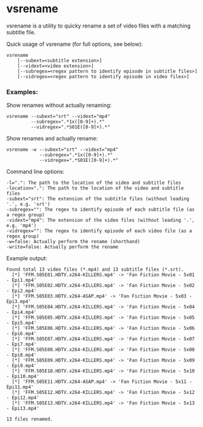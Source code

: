 # vsrename

vsrename is a utility to quicky rename a set of video files with a matching subtitle file.

Quick usage of vsrename (for full options, see below):

    vsrename
        [--subext=<subtitle extension>]
        [--vidext=<video extension>]
        [--subregex=<regex pattern to identify episode in subtitle files>]
        [--vidregex=<regex pattern to identify episode in video files>]

### Examples:

Show renames without actually renaming:

    vsrename --subext="srt" --vidext="mp4" 
             --subregex=".*1x([0-9]+).*" 
             --vidregex=".*S01E([0-9]+).*"

Show renames and actually rename:

    vsrename -w --subext="srt" --vidext="mp4" 
                --subregex=".*1x([0-9]+).*" 
                --vidregex=".*S01E([0-9]+).*"

Command line options:

    -l=".": The path to the location of the video and subtitle files
    -location=".": The path to the location of the video and subtitle files
    -subext="srt": The extension of the subtitle files (without leading '.', e.g. 'srt')
    -subregex="": The regex to identify episode of each subtitle file (as a regex group)
    -vidext="mp4": The extension of the video files (without leading '.', e.g. 'mp4')
    -vidregex="": The regex to identify episode of each video file (as a regex group)
    -w=false: Actually perform the rename (shorthand)
    -write=false: Actually perform the rename

Example output:

    Found total 13 video files (*.mp4) and 13 subtitle files (*.srt).
      [*] 'FFM.S05E01.HDTV.x264-KILLERS.mp4' -> 'Fan Fiction Movie - 5x01 - Epi1.mp4'
      [*] 'FFM.S05E02.HDTV.x264-KILLERS.mp4' -> 'Fan Fiction Movie - 5x02 - Epi2.mp4'
      [*] 'FFM.S05E03.HDTV.x264-ASAP.mp4' -> 'Fan Fiction Movie - 5x03 - Epi3.mp4'
      [*] 'FFM.S05E04.HDTV.x264-KILLERS.mp4' -> 'Fan Fiction Movie - 5x04 - Epi4.mp4'
      [*] 'FFM.S05E05.HDTV.x264-KILLERS.mp4' -> 'Fan Fiction Movie - 5x05 - Epi5.mp4'
      [*] 'FFM.S05E06.HDTV.x264-KILLERS.mp4' -> 'Fan Fiction Movie - 5x06 - Epi6.mp4'
      [*] 'FFM.S05E07.HDTV.x264-KILLERS.mp4' -> 'Fan Fiction Movie - 5x07 - Epi7.mp4'
      [*] 'FFM.S05E08.HDTV.x264-KILLERS.mp4' -> 'Fan Fiction Movie - 5x08 - Epi8.mp4'
      [*] 'FFM.S05E09.HDTV.x264-KILLERS.mp4' -> 'Fan Fiction Movie - 5x09 - Epi9.mp4'
      [*] 'FFM.S05E10.HDTV.x264-KILLERS.mp4' -> 'Fan Fiction Movie - 5x10 - Epi10.mp4'
      [*] 'FFM.S05E11.HDTV.x264-ASAP.mp4' -> 'Fan Fiction Movie - 5x11 - Epi11.mp4'
      [*] 'FFM.S05E12.HDTV.x264-KILLERS.mp4' -> 'Fan Fiction Movie - 5x12 - Epi12.mp4'
      [*] 'FFM.S05E13.HDTV.x264-KILLERS.mp4' -> 'Fan Fiction Movie - 5x13 - Epi13.mp4'

    13 files renamed.